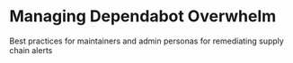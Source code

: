 # Managing Dependabot Overwhelm
Best practices for maintainers and admin personas for remediating supply chain alerts
